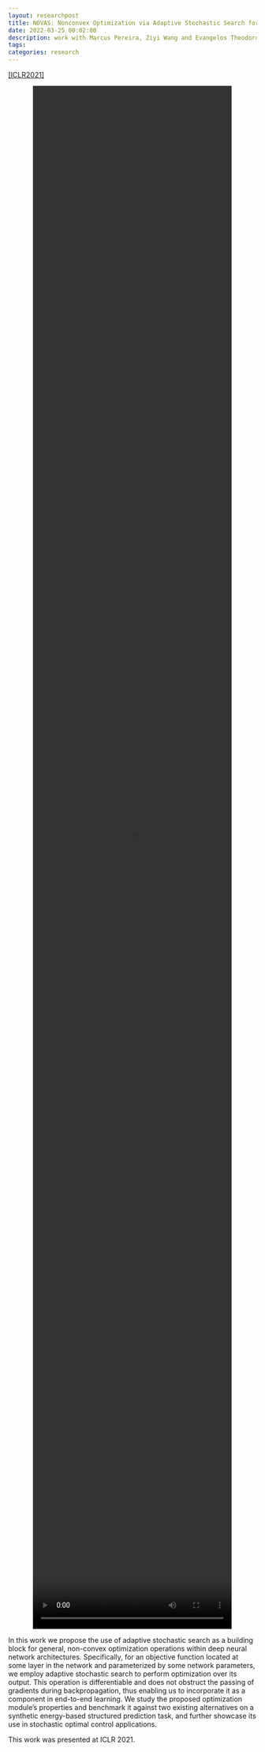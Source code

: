 ```yaml
---
layout: researchpost
title: NOVAS: Nonconvex Optimization via Adaptive Stochastic Search for End-to-End Learning and Control
date: 2022-03-25 00:02:00
description: work with Marcus Pereira, Ziyi Wang and Evangelos Theodorou
tags: 
categories: research
---
```


[[ICLR2021]](https://openreview.net/forum?id=Iw4ZGwenbXf)


<center><video controls="" width="80%" height="80%"><source src="/assets/video/NOVAS_ICLR.mp4" type="video/mp4">Your browser does not support the video tag.</video></center>

In this work we propose the use of adaptive stochastic search as a building block for general, non-convex optimization operations within deep neural network architectures. Specifically, for an objective function located at some layer in the network and parameterized by some network parameters, we employ adaptive stochastic search to perform optimization over its output. This operation is differentiable and does not obstruct the passing of gradients during backpropagation, thus enabling us to incorporate it as a component in end-to-end learning. We study the proposed optimization module’s properties and benchmark it against two existing alternatives on a synthetic energy-based structured prediction task, and further showcase its use in stochastic optimal control applications.  

This work was presented at ICLR 2021.
